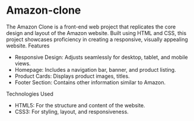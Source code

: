 # Amazon-clone
The Amazon Clone is a front-end web project that replicates the core design and layout of the Amazon website. Built using HTML and CSS, this project showcases proficiency in creating a responsive, visually appealing website.
Features
* Responsive Design: Adjusts seamlessly for desktop, tablet, and mobile views.
* Homepage: Includes a navigation bar, banner, and product listing.
* Product Cards: Displays product images, titles.
* Footer Section: Contains other information similar to Amazon.

Technologies Used
* HTML5: For the structure and content of the website.
* CSS3: For styling, layout, and responsiveness.


